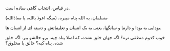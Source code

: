 در قیاس، انتخاب گاهی ساده است.

مسلمان، به الله پناه میبره، (میگه اعوذ بالله، یا معاذالله)

بودایی به بودا و دارما و سانگها، یعنی به یک انسان و تعلیماتش و دسته ای از انسان ها.

خوب کدوم منطقی تره؟
اگه جهان خلق نشده، که اصلا پناه چیه. برو حالشو ببر.
اگه خلق شده، پناه کیه؟ خالق یا مخلوق؟
